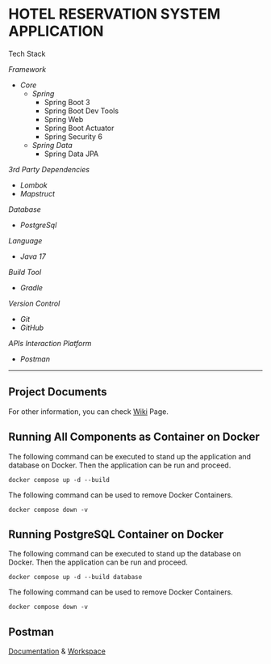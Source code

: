 # HOTEL RESERVATION SYSTEM APPLICATION
Tech Stack

_*Framework*_
 * _Core_
   - *Spring*
      + Spring Boot 3
      + Spring Boot Dev Tools
      + Spring Web
      + Spring Boot Actuator
      + Spring Security 6
   - *Spring Data*
      + Spring Data JPA

_*3rd Party Dependencies*_
* _Lombok_
* _Mapstruct_
    
_*Database*_
* _PostgreSql_

_*Language*_
* _Java 17_

_*Build Tool*_
* _Gradle_

_*Version Control*_
* _Git_
* _GitHub_
 
_*APIs Interaction Platform*_
* _Postman_

---

## Project Documents
For other information, you can check [Wiki](https://github.com/filizhelvaci/HotelsProject/wiki) Page.

## Running All Components as Container on Docker

The following command can be executed to stand up the application and database on Docker. Then the application can be run and proceed.

`docker compose up -d --build`

The following command can be used to remove Docker Containers.

`docker compose down -v`

## Running PostgreSQL Container on Docker

The following command can be executed to stand up the database on Docker. Then the application can be run and proceed.

`docker compose up -d --build database`

The following command can be used to remove Docker Containers.

`docker compose down -v`

## Postman
[Documentation](https://documenter.getpostman.com/view/32358530/2sAXxMeY7R) & [Workspace](https://elements.getpostman.com/redirect?entityId=32358530-aacf40d8-de31-40f8-9021-32b5d15849e9&entityType=collection)

